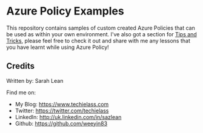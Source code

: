 # Azure Policy Examples

This repository contains samples of custom created Azure Policies that can be used as within your own environment.  I've also got a section for [Tips and Tricks](../master/1-tips-and-tricks/README.md), please feel free to check it out and share with me any lessons that you have learnt while using Azure Policy!

## Credits

Written by: Sarah Lean

Find me on:

* My Blog: <https://www.techielass.com>
* Twitter: <https://twitter.com/techielass>
* LinkedIn: <http://uk.linkedin.com/in/sazlean>
* Github: <https://github.com/weeyin83>